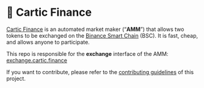 # 🥞 Cartic Finance

[Cartic Finance](https://cartic.finance/) is an automated market maker (“**AMM**”) that allows two tokens to be exchanged on the [Binance Smart Chain](https://www.binance.org/en/smartChain) (BSC). It is fast, cheap, and allows anyone to participate.

This repo is responsible for the **exchange** interface of the AMM: [exchange.cartic.finance](https://exchange.cartic.finance/)

If you want to contribute, please refer to the [contributing guidelines](./CONTRIBUTING.md) of this project.
